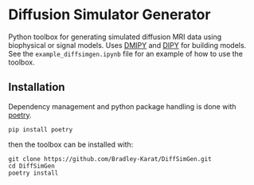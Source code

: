 # Diffusion Simulator Generator
Python toolbox for generating simulated diffusion MRI data using biophysical or signal models. Uses [DMIPY](https://github.com/AthenaEPI/dmipy) and [DIPY](https://dipy.org/) for building models. See the `example_diffsimgen.ipynb` file for an example of how to use the toolbox.

## Installation
Dependency management and python package handling is done with [poetry](https://python-poetry.org/docs/).
```
pip install poetry
```
then the toolbox can be installed with:
```
git clone https://github.com/Bradley-Karat/DiffSimGen.git
cd DiffSimGen
poetry install
```
